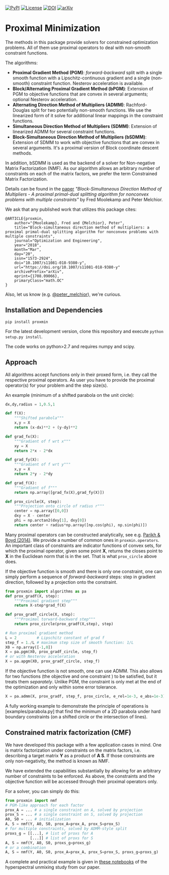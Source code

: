 [![PyPI](https://img.shields.io/pypi/v/proxmin.svg)](https://pypi.org/project/proxmin/)
[![License](https://img.shields.io/github/license/pmelchior/proxmin.svg)](https://github.com/pmelchior/proxmin/blob/master/LICENSE.md)
[![DOI](https://img.shields.io/badge/DOI-10.1007%2Fs11081--018--9380--y-blue.svg)](https://doi.org/10.1007/s11081-018-9380-y)
[![arXiv](https://img.shields.io/badge/arxiv-1708.09066-red.svg)](http://arxiv.org/abs/1708.09066)

# Proximal Minimization

The methods in this package provide solvers for constrained optimization problems. All of them use proximal operators to deal with non-smooth constraint functions.

The algorithms:

* **Proximal Gradient Method (PGM)**: *forward-backward* split with a single smooth function with a Lipschitz-continuous gradient and a single (non-smooth) constraint function. Nesterov acceleration is available.
* **Block/Alternating Proximal Gradient Method (bPGM)**: Extension of PGM to objective functions that are convex in several arguments; optional Nesterov acceleration.
* **Alternating Direction Method of Multipliers (ADMM)**: Rachford-Douglas split for two potentially non-smooth functions. We use the linearized form of it solve for additional linear mappings in the constraint functions.
* **Simultaneous Direction Method of Multipliers (SDMM)**: Extension of linearized ADMM for several constraint functions.
* **Block-Simultaneous Direction Method of Multipliers (bSDMM)**: Extension of SDMM to work with objective functions that are convex in several arguments. It's a proximal version of Block coordinate descent methods.

In addition, bSDMM is used as the backend of a solver for Non-negative Matrix Factorization (NMF). As our algorithm allows an arbitrary number of constraints on each of the matrix factors, we prefer the term Constrained Matrix Factorization.

Details can be found in the [paper](https://doi.org/10.1007/s11081-018-9380-y) *"Block-Simultaneous Direction Method of Multipliers - A proximal primal-dual splitting algorithm for nonconvex problems with multiple constraints"* by Fred Moolekamp and Peter Melchior.

We ask that any published work that utilizes this package cites:
```
@ARTICLE{proxmin,
    author="{Moolekamp}, Fred and {Melchior}, Peter",
    title="Block-simultaneous direction method of multipliers: a proximal primal-dual splitting algorithm for nonconvex problems with multiple constraints",
    journal="Optimization and Engineering",
    year="2018",
    month="Mar",
    day="20",
    issn="1573-2924",
    doi="10.1007/s11081-018-9380-y",
    url="https://doi.org/10.1007/s11081-018-9380-y"
    archivePrefix="arXiv",
    eprint={1708.09066},
    primaryClass="math.OC"
}
```
Also, let us know (e.g. [@peter_melchior](https://twitter.com/peter_melchior)), we're curious.

## Installation and Dependencies

```
pip install proxmin
```

 For the latest development version, clone this repository and execute `python setup.py install`.

The code works on python>2.7 and requires numpy and scipy.

## Approach

All algorithms accept functions only in their proxed form, i.e. they call the respective proximal operators. As user you have to provide the proximal operator(s) for your problem and the step size(s).

An example (minimum of a shifted parabola on the unit circle):

```python
dx,dy,radius = 1,0.5,1

def f(X):
    """Shifted parabola"""
    x,y = X
    return (x-dx)**2 + (y-dy)**2

def grad_fx(X):
    """Gradient of f wrt x"""
    xy = X
    return 2*x - 2*dx

def grad_fy(X):
    """Gradient of f wrt y"""
    x,y = X
    return 2*y - 2*dy

def grad_f(X):
    """Gradient of f"""
    return np.array([grad_fx(X),grad_fy(X)])

def prox_circle(X, step):
    """Projection onto circle of radius r"""
    center = np.array([0,0])
    dxy = X - center
    phi = np.arctan2(dxy[1], dxy[0])
    return center + radius*np.array([np.cos(phi), np.sin(phi)])
```

Many proximal operators can be constructed analytically, see e.g. [Parikh & Boyd (2014)](https://web.stanford.edu/~boyd/papers/prox_algs.html). We provide a number of common ones in `proxmin.operators`. An important class of constraints are indicator functions of convex sets, for which the proximal operator, given some point **X**, returns the closes point to **X** in the Euclidean norm that is in the set. That is what `prox_circle` above does.

If the objective function is smooth and there is only one constraint, one can simply perform a sequence of *forward-backward* steps:  step in gradient direction, followed by a projection onto the constraint.

```python
from proxmin import algorithms as pa
def prox_gradf(X, step):
    """Proximal gradient step"""
    return X-step*grad_f(X)

def prox_gradf_circle(X, step):
    """Proximal torward-backward step"""
    return prox_circle(prox_gradf(X,step), step)

# Run proximal gradient method
L = 2         # Lipschitz constant of grad f
step_f = 1./L # maximum step size of smooth function: 1/L
X0 = np.array([-1,0])
X = pa.pgm(X0, prox_gradf_circle, step_f)
# or with Nesterov acceleration
X = pa.apgm(X0, prox_gradf_circle, step_f)  
```

If the objective function is not smooth, one can use ADMM. This also allows for two functions (the objective and one constraint ) to be satisfied, but it treats them *separately*. Unlike PGM, the constraint is only met at the end of the optimization and only within some error tolerance.

```python
X = pa.admm(X, prox_gradf, step_f, prox_circle, e_rel=1e-3, e_abs=1e-3)
```

A fully working example to demonstrate the principle of operations is [examples/parabola.py] that find the minimum of a 2D parabola under hard boundary constraints (on a shifted circle or the intersection of lines).

## Constrained matrix factorization (CMF)

We have developed this package with a few application cases in mind. One is matrix factorization under constraints on the matrix factors, i.e. describing a target matrix **Y** as a product of **A S**. If those constraints are only non-negativity, the method is known as NMF.

We have extended the capabilities substantially by allowing for an arbitrary number of constraints to be enforced. As above, the constraints and the objective function will be accessed through their proximal operators only.

For a solver, you can simply do this:

```python
from proxmin import nmf
# PGM-like approach for each factor
prox_A = ... # a single constraint on A, solved by projection
prox_S = ... # a single constraint on S, solved by projection
A0, S0 = ... # initialization
A, S = nmf(Y, A0, S0, prox_A=prox_A, prox_S=prox_S)
# for multiple constraints, solved by ADMM-style split
proxs_g = [[...], # list of proxs for A
           [...]] # list of proxs for S
A, S = nmf(Y, A0, S0, proxs_g=proxs_g)
# or a combination
A, S = nmf(Y, A0, S0, prox_A=prox_A, prox_S=prox_S, proxs_g=proxs_g)
```

A complete and practical example is given in [these notebooks](https://github.com/fred3m/hyperspectral) of the hyperspectral unmixing study from our paper.
